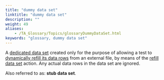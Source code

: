 ```yaml
--- 
title: "dummy data set"
linktitle: "dummy data set"
description: ""
weight: 49
aliases: 
    - /TA_Glossary/Topics/glossaryDummyDataSet.html
keywords: "glossary, dummy data set"
---
```


A [dedicated data set](/user-guide/support/glossary-of-terms/dedicated-data-set) created only for the purpose of allowing a test to [dynamically refill its data rows](/user-guide/projects-and-project-items/project-items/data-sets/dynamically-refilling-a-data-set) from an external file, by means of the [refill data set](/automation-guide/action-based-testing-language/built-in-actions/test-support-actions/data-sets/refill-data-set) action. Any actual data rows in the data set are ignored.

Also referred to as: **stub data set**.

